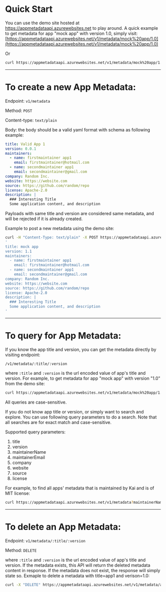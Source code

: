 # Quick Start

You can use the demo site hosted at https://appmetadataapi.azurewebsites.net to play around.
A quick example to get metadata for app "mock app" with version 1.0, simply visit:
[https://appmetadataapi.azurewebsites.net/v1/metadata/mock%20app/1.0](https://appmetadataapi.azurewebsites.net/v1/metadata/mock%20app/1.0)

Or 
```zsh
curl https://appmetadataapi.azurewebsites.net/v1/metadata/mock%20app/1.0
```

---
# To create a new App Metadata:
Endpoint: `v1/metadata`

Method: `POST`

Content-type: `text/plain`

Body: the body should be a valid yaml format with schema as following example:
```yaml
title: Valid App 1
version: 0.0.1
maintainers:
  - name: firstmaintainer app1
    email: firstmaintainer@hotmail.com
  - name: secondmaintainer app1
    email: secondmaintainer@gmail.com
company: Random Inc.
website: https://website.com
source: https://github.com/random/repo
license: Apache-2.0
description: |
  ### Interesting Title
  Some application content, and description
```

Payloads with same title and version are considered same metadata, and will be rejected if it is already created.

Example to post a new metadata using the demo site:
```zsh
curl -H "Content-Type: text/plain" -X POST https://appmetadataapi.azurewebsites.net/v1/metadata -d \
'
title: mock app
version: 1.1
maintainers:
  - name: firstmaintainer app1
    email: firstmaintainer@hotmail.com
  - name: secondmaintainer app1
    email: secondmaintainer@gmail.com
company: Random Inc.
website: https://website.com
source: https://github.com/random/repo
license: Apache-2.0
description: |
  ### Interesting Title
  Some application content, and description
'
```
---
# To query for App Metadata:
If you know the app title and version, you can get the metadata directly by visiting endpoint:
```azure
/v1/metadata/:title/:version
```
where `:title` and `:version` is the url encoded value of app's title and version.
For example, to get metadata for app "mock app" with version "1.0" from the demo site:
```zsh
curl https://appmetadataapi.azurewebsites.net/v1/metadata/mock%20app/1.0
```
All queries are case-sensitive.

If you do not know app title or version, or simply want to search and explore. You can use following query parameters to do a search.
Note that all searches are for exact match and case-sensitive.

Supported query parameters:
1. title
2. version
3. maintainerName
4. maintainerEmail
5. company
6. website
7. source
8. license

For example, to find all apps' metadata that is maintained by Kai and is of MIT license:
```zsh
curl https://appmetadataapi.azurewebsites.net/v1/metadata?maintainerName=kai&license=MIT
```
---
# To delete an App Metadata:
Endpoint: `v1/metadata/:title/:version`

Method: `DELETE`

where `:title` and `:version` is the url encoded value of app's title and version. If the metadata exists, this API will return the deleted metadata content in response. If the metadata does not exist, the response will simply state so.
Exmaple to delete a metadata with title=app1 and verison=1.0:
```zsh
curl -X "DELETE" https://appmetadataapi.azurewebsites.net/v1/metadata/app1/1.0
```